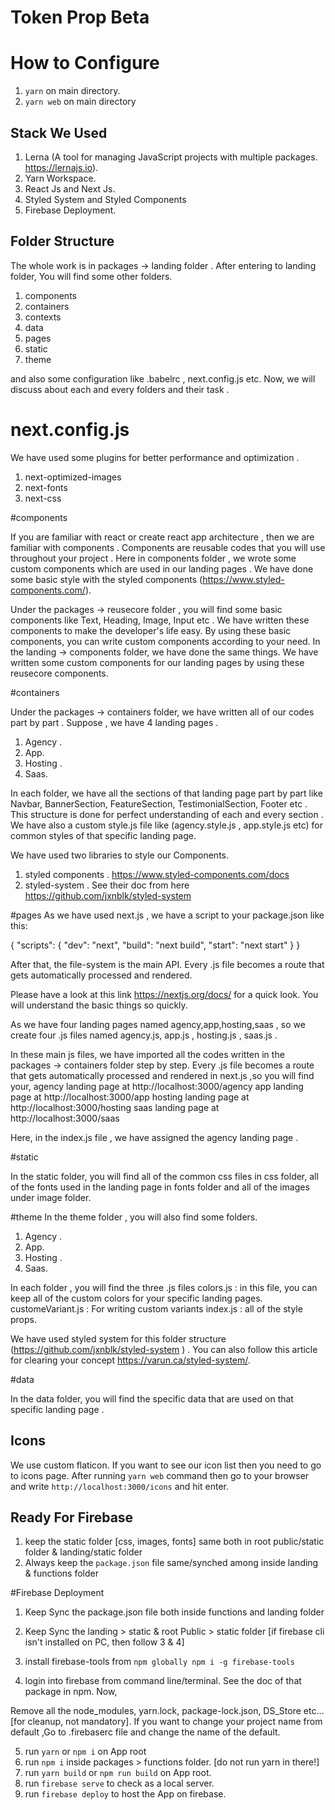 # Token Prop Beta


# How to Configure

1. `yarn` on main directory.
2. `yarn web` on main directory

## Stack We Used

1. Lerna (A tool for managing JavaScript projects with multiple packages. https://lernajs.io).
2. Yarn Workspace.
3. React Js and Next Js.
4. Styled System and Styled Components
5. Firebase Deployment.

## Folder Structure

The whole work is in packages -> landing folder . After entering to landing folder, You will find some other folders.

1. components
2. containers
3. contexts
4. data
5. pages
6. static
7. theme

and also some configuration like .babelrc , next.config.js etc. Now, we will discuss about each and every folders and their task .

# next.config.js

We have used some plugins for better performance and optimization .

1. next-optimized-images
2. next-fonts
3. next-css

#components

If you are familiar with react or create react app architecture , then we are familiar with components . Components are reusable codes that you will use throughout your project . Here in components folder , we wrote some custom components which are used in our landing pages . We have done some basic style with the styled components (https://www.styled-components.com/).

Under the packages -> reusecore folder , you will find some basic components like Text, Heading, Image, Input etc . We have written these components to make the developer's life easy. By using these basic components, you can write custom components according to your need. In the landing -> components folder, we have done the same things. We have written some custom components for our landing pages by using these reusecore components.

#containers

Under the packages -> containers folder, we have written all of our codes part by part . Suppose , we have 4 landing pages .

1. Agency .
2. App.
3. Hosting .
4. Saas.

In each folder, we have all the sections of that landing page part by part like Navbar, BannerSection, FeatureSection, TestimonialSection, Footer etc . This structure is done for perfect understanding of each and every section . We have also a custom style.js file like (agency.style.js , app.style.js etc) for common styles of that specific landing page.

We have used two libraries to style our Components.

1. styled components . https://www.styled-components.com/docs
2. styled-system . See their doc from here https://github.com/jxnblk/styled-system

#pages
As we have used next.js , we have a script to your package.json like this:

{
"scripts": {
"dev": "next",
"build": "next build",
"start": "next start"
}
}

After that, the file-system is the main API. Every .js file becomes a route that gets automatically processed and rendered.

Please have a look at this link https://nextjs.org/docs/ for a quick look. You will understand the basic things so quickly.

As we have four landing pages named agency,app,hosting,saas , so we create four .js files named agency.js, app.js , hosting.js , saas.js .

In these main js files, we have imported all the codes written in the packages -> containers folder step by step.
Every .js file becomes a route that gets automatically processed and rendered in next.js ,so you will find your,
agency landing page at http://localhost:3000/agency
app landing page at http://localhost:3000/app
hosting landing page at http://localhost:3000/hosting
saas landing page at http://localhost:3000/saas

Here, in the index.js file , we have assigned the agency landing page .

#static

In the static folder, you will find all of the common css files in css folder, all of the fonts used in the landing page in fonts folder and all of the images under image folder.

#theme
In the theme folder , you will also find some folders.

1. Agency .
2. App.
3. Hosting .
4. Saas.

In each folder , you will find the three .js files
colors.js : in this file, you can keep all of the custom colors for your specific landing pages.
customeVariant.js : For writing custom variants
index.js : all of the style props.

We have used styled system for this folder structure (https://github.com/jxnblk/styled-system ) . You can also follow this article for clearing your concept https://varun.ca/styled-system/.

#data

In the data folder, you will find the specific data that are used on that specific landing page .

## Icons

We use custom flaticon. If you want to see our icon list then you need to go to icons page. After running `yarn web` command then go to your browser and write `http://localhost:3000/icons` and hit enter.

## Ready For Firebase

1. keep the static folder [css, images, fonts] same both in root public/static folder & landing/static folder
2. Always keep the `package.json` file same/synched among inside landing & functions folder

#Firebase Deployment

1. Keep Sync the package.json file both inside functions and landing folder
2. Keep Sync the landing > static & root Public > static folder
   [if firebase cli isn't installed on PC, then follow 3 & 4]

3. install firebase-tools from `npm globally npm i -g firebase-tools`
4. login into firebase from command line/terminal. See the doc of that package in npm.
   Now,

Remove all the node_modules, yarn.lock, package-lock.json, DS_Store etc...[for cleanup, not mandatory].
If you want to change your project name from default ,Go to .firebaserc file and change the name of the default.

5. run `yarn` or `npm i` on App root
6. run `npm i` inside packages > functions folder. [do not run yarn in there!]
7. run `yarn build` or `npm run build` on App root.
8. run `firebase serve` to check as a local server.
9. run `firebase deploy` to host the App on firebase.
